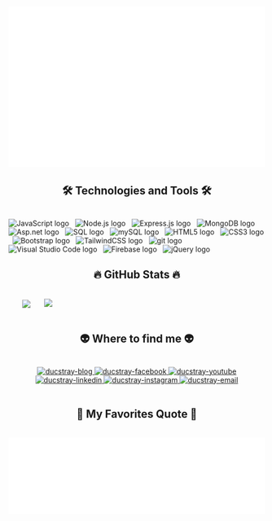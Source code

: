<!-- ducstray -->
<a href="#" target="_blank">
  <img src="svg/ducstray.svg" width="1200" alt="ducstray-official" />
</a>

<h2 align="center">🛠 Technologies and Tools 🛠</h2>
<br>
<!-- https://simpleicons.org/ -->
<span><img src="https://img.shields.io/badge/JavaScript-282C34?logo=javascript&logoColor=F7DF1E" alt="JavaScript logo" title="JavaScript" height="25" /></span>
&nbsp;
<span><img src="https://img.shields.io/badge/Node.js-282C34?logo=node.js&logoColor=00F200" alt="Node.js logo" title="Node.js" height="25" /></span>
&nbsp;
<span><img src="https://img.shields.io/badge/Express-282C34?logo=express&logoColor=FFFFFF" alt="Express.js logo" title="Express.js" height="25" /></span>
&nbsp;
<span><img src="https://img.shields.io/badge/MongoDB-282C34?logo=mongodb&logoColor=47A248" alt="MongoDB logo" title="MongoDB" height="25" /></span>
&nbsp;
<span><img src="https://img.shields.io/badge/ASP.NET-282C34?logo=dotnet&logoColor=512BD4" alt="Asp.net logo" title="ASP.NET" height="25" /></span>
&nbsp;
<span><img src="https://img.shields.io/badge/Microsoft SQL Server-282C34?logo=microsoftsqlserver&logoColor=CC2927" alt="SQL logo" title="SQL" height="25" /></span>
&nbsp;
<span><img src="https://img.shields.io/badge/MySQL-282C34?logo=mysql&logoColor=4479A1" alt="mySQL logo" title="mySQL" height="25" /></span>
&nbsp;
<span><img src="https://img.shields.io/badge/HTML5-282C34?logo=html5&logoColor=E34F26" alt="HTML5 logo" title="HTML5" height="25" /></span>
&nbsp;
<span><img src="https://img.shields.io/badge/CSS3-282C34?logo=css3&logoColor=1572B6" alt="CSS3 logo" title="CSS3" height="25" /></span>
&nbsp;
<span><img src="https://img.shields.io/badge/Bootstrap-282C34?logo=bootstrap&logoColor=7952B3" alt="Bootstrap logo" title="Bootstrap" height="25" /></span>
&nbsp;
<span><img src="https://img.shields.io/badge/Tailwind%20CSS-282C34?logo=tailwind-css&logoColor=38B2AC" alt="TailwindCSS logo" title="TailwindCSS" height="25" /></span>
&nbsp;
<span><img src="https://img.shields.io/badge/git-282C34?logo=git&logoColor=F05032" alt="git logo" title="git" height="25" /></span>
&nbsp;
<span><img src="https://img.shields.io/badge/VS%20Code-282C34?logo=visual-studio-code&logoColor=007ACC" alt="Visual Studio Code logo" title="Visual Studio Code" height="25" /></span>
&nbsp;
<span><img src="https://img.shields.io/badge/Firebase-282C34?logo=firebase&logoColor=FFCA28" alt="Firebase logo" title="Firebase" height="25" /></span>
&nbsp;
<span><img src="https://img.shields.io/badge/Jquery-282C34?logo=jquery&logoColor=0769AD" alt="jQuery logo" title="jQuery" height="25" /></span>
&nbsp;

<br>

<h2 align="center">🔥 GitHub Stats 🔥</h2>
<!-- https://github.com/anuraghazra/github-readme-stats -->
<br>
<div align=center>
  <a href="#" title="ducstray">
    <img width="315" align="center" src="https://github-readme-stats.vercel.app/api/top-langs/?username=ducstray&hide=c%23,powershell,Mathematica,Ruby,Objective-C,Objective-C%2b%2b,Cuda&title_color=61dafb&text_color=ffffff&icon_color=61dafb&bg_color=20232a&langs_count=8&layout=compact&border_color=61dafb&hide_border=true" />
  </a>
  <a href="#" title="ducstray">
    <img align="right" width="434" src="https://github-readme-stats.vercel.app/api?username=ducstray&show_icons=true&theme=react&border_color=61dafb&hide_border=true" />
  </a>
</div>

<br>

<h2 align="center">👽 Where to find me 👽</h2>
<br>
<!-- https://icons8.com -->
<div align="center">
  <a href="https://ducstray.com" target="blank">
    <img width="90" height="90" src="images/logo-ducstray-transparent-bg-192x192.png" alt="ducstray-blog" />
  </a>
  <a href="https://facebook.com/ducstray" target="blank">
    <img src="https://img.icons8.com/bubbles/100/000000/facebook-new.png" alt="ducstray-facebook" />
  </a>
  <a href="https://www.youtube.com/c/ducstrayOfficial" target="blank">
    <img src="https://img.icons8.com/bubbles/100/000000/youtube-squared.png" alt="ducstray-youtube" />
  </a>
  <a href="https://www.linkedin.com/in/ducstray" target="blank">
    <img src="https://img.icons8.com/bubbles/100/000000/linkedin.png" alt="ducstray-linkedin" />
  </a>
  <a href="https://instagram.com/ducstray" target="blank">
    <img src="https://img.icons8.com/bubbles/100/000000/instagram.png" alt="ducstray-instagram" />
  </a>
  <a href="mailto:ducstray.official@gmail.com" target="top">
    <img src="https://img.icons8.com/bubbles/100/000000/apple-mail.png" alt="ducstray-email" />
  </a>
</div>

<br>

<h2 align="center">📑 My Favorites Quote 📑</h2>
<br>
<a href="#" target="_blank">
  <img src="svg/ducstray-quotes.svg" width="846" height="150" alt="ducstray-official" />
</a>

